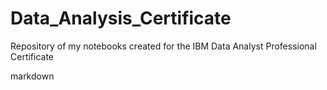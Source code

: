 # Data_Analysis_Certificate
Repository of my notebooks created for the IBM Data Analyst Professional Certificate

markdown
